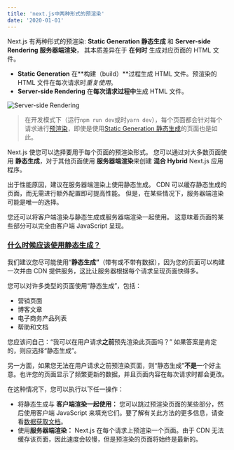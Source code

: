 ```yaml
---
title: 'next.js中两种形式的预渲染'
date: '2020-01-01'
---
```


Next.js 有两种形式的预渲染: **Static Generation 静态生成** 和 **Server-side Rendering 服务器端渲染**，
其本质差异在于 **在何时** 生成对应页面的 HTML 文件。

- **Static Generation** 在**构建（build）**过程生成 HTML 文件。预渲染的 HTML 文件在每次请求时*重复使用*。
- **Server-side Rendering** 在**每次请求过程中**生成 HTML 文件。

![Server-side Rendering](https://nextjs.org/static/images/learn/data-fetching/server-side-rendering.png)

> 在开发模式下（运行`npm run dev`或时`yarn dev`），每个页面都会针对每个请求进行[预渲染](https://nextjs.org/docs/basic-features/pages#pre-rendering)，即使是使用[Static Generation 静态生成](https://nextjs.org/docs/basic-features/pages#static-generation-recommended)的页面也是如此。

Next.js 使您可以选择要用于每个页面的预渲染形式。 您可以通过对大多数页面使用 **静态生成**，对于其他页面使用 **服务器端渲染**来创建 **混合 Hybrid** Next.js 应用程序。

出于性能原因，建议在服务器端渲染上使用静态生成。 CDN 可以缓存静态生成的页面，而无需进行额外配置即可提高性能。 但是，在某些情况下，服务器端渲染可能是唯一的选择。

您还可以将客户端渲染与静态生成或服务器端渲染一起使用。 这意味着页面的某些部分可以完全由客户端 JavaScript 呈现。

### [什么时候应该使用静态生成？](https://nextjs.org/docs/basic-features/pages#when-should-i-use-static-generation)

我们建议您尽可能使用“**静态生成”**（带有或不带有数据），因为您的页面可以构建一次并由 CDN 提供服务，这比让服务器根据每个请求呈现页面快得多。

您可以对许多类型的页面使用“静态生成”，包括：

- 营销页面
- 博客文章
- 电子商务产品列表
- 帮助和文档

您应该问自己：“我可以在用户请求**之前**预先渲染此页面吗？” 如果答案是肯定的，则应选择“静态生成”。

另一方面，如果您无法在用户请求之前预渲染页面，则“静态生成”**不是**一个好主意。也许您的页面显示了频繁更新的数据，并且页面内容在每次请求时都会更改。

在这种情况下，您可以执行以下任一操作：

- 将静态生成与 **客户端渲染一起使用：** 您可以跳过预渲染页面的某些部分，然后使用客户端 JavaScript 来填充它们。要了解有关此方法的更多信息，请查看[数据获取文档](https://nextjs.org/docs/basic-features/data-fetching#fetching-data-on-the-client-side)。
- 使用**服务器端渲染：** Next.js 在每个请求上预渲染一个页面。由于 CDN 无法缓存该页面，因此速度会较慢，但是预渲染的页面将始终是最新的。
